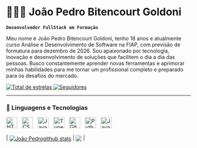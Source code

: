 # 👨🏼‍💻 João Pedro Bitencourt Goldoni

**`Desenvolvedor FullStack em Formação`**

Meu nome é João Pedro Bitencourt Goldoni, tenho 18 anos e atualmente curso Análise e Desenvolvimento de Software na FIAP, com previsão de formatura para dezembro de 2026. Sou apaixonado por tecnologia, inovação e desenvolvimento de soluções que facilitem o dia a dia das pessoas. Busco constantemente aprender novas ferramentas e aprimorar minhas habilidades para me tornar um profissional completo e preparado para os desafios do mercado.

<p align="left">
    <a href="https://github.com/JoaoPedroBitencourtGoldoni">
        <img 
            alt="Total de estrelas" 
            title="Total de estrelas GitHub" 
            src="https://custom-icon-badges.demolab.com/github/stars/JoaoPedroBitencourtGoldoni?color=55960c&style=for-the-badge&labelColor=488207&logo=star&label=estrelas"
        />
    </a>
    <a href="https://github.com/JoaoPedroBitencourtGoldoni?tab=followers">
        <img 
            alt="Seguidores" 
            title="Me siga no GitHub" 
            src="https://custom-icon-badges.demolab.com/github/followers/JoaoPedroBitencourtGoldoni?color=236ad3&labelColor=1155ba&style=for-the-badge&logo=github&label=Seguidores&logoColor=white"
        />
    </a>
</p>

---

### 🤖 Linguagens e Tecnologias

<img 
    align="left" 
    alt="HTML"
    title="HTML" 
    width="30px" 
    style="padding-right: 10px;" 
    src="https://cdn.jsdelivr.net/gh/devicons/devicon@latest/icons/html5/html5-original.svg" 
/>
<img 
    align="left" 
    alt="CSS" 
    title="CSS"
    width="30px" 
    style="padding-right: 10px;" 
    src="https://cdn.jsdelivr.net/gh/devicons/devicon@latest/icons/css3/css3-original.svg" 
/>
<img 
    align="left" 
    alt="JavaScript" 
    title="JavaScript"
    width="30px" 
    style="padding-right: 10px;" 
    src="https://cdn.jsdelivr.net/gh/devicons/devicon@latest/icons/javascript/javascript-original.svg" 
/>
<img 
    align="left" 
    alt="TypeScript"
    title="TypeScript" 
    width="30px" 
    style="padding-right: 10px;" 
    src="https://cdn.jsdelivr.net/gh/devicons/devicon@latest/icons/typescript/typescript-original.svg" 
/>
<img 
    align="left" 
    alt="Git" 
    title="Git"
    width="30px" 
    style="padding-right: 10px;" 
    src="https://cdn.jsdelivr.net/gh/devicons/devicon@latest/icons/git/git-original.svg" 
/>
<img 
    align="left" 
    alt="Python" 
    title="Python"
    width="30px" 
    style="padding-right: 10px;" 
    src="https://cdn.jsdelivr.net/gh/devicons/devicon@latest/icons/python/python-original.svg" 
/>
<img 
    align="left" 
    alt="Java" 
    title="Java"
    width="30px" 
    style="padding-right: 10px;" 
    src="https://cdn.jsdelivr.net/gh/devicons/devicon@latest/icons/java/java-original.svg" 
/>
<br/>
<br/>

| <a href="https://github.com/JoaoPedroBitencourtGoldoni/github-readme-stats"><img align="center" src="https://github-readme-stats.vercel.app/api?username=JoaoPedroBitencourtGoldoni&show_icons=true&include_all_commits=true&theme=buefy&hide_border=true" alt="João Pedrogithub stats" /></a> | <a href="https://github.com/JoaoPedroBitencourtGoldoni/github-readme-stats"><img align="center" src="https://github-readme-stats.vercel.app/api/top-langs/?username=JoaoPedroBitencourtGoldoni&layout=compact&theme=buefy&hide_border=true" /></a> |
